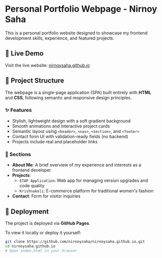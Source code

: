 # Personal Portfolio Webpage - Nirnoy Saha

This is a personal portfolio website designed to showcase my frontend development skills, experience, and featured projects.

## 🔗 Live Demo

Visit the live website: [nirnoysaha.github.io](https://nirnoy1.github.io/nirnoysaha.github.io/)

## 📁 Project Structure

The webpage is a single-page application (SPA) built entirely with **HTML** and **CSS**, following semantic and responsive design principles.

### ✨ Features

- Stylish, lightweight design with a soft gradient background
- Smooth animations and interactive project cards
- Semantic layout using `<header>`, `<nav>`, `<section>`, and `<footer>`
- Contact form UI with validation-ready fields (no backend)
- Projects include real and placeholder links

### 🧠 Sections

- **About Me**: A brief overview of my experience and interests as a frontend developer
- **Projects**:
  - `ETAP Application`: Web app for managing version upgrades and code quality
  - `Krishnakoli`: E-commerce platform for traditional women's fashion
- **Contact**: Form for visitor inquiries

## 🚀 Deployment

The project is deployed via **GitHub Pages**.

To view it locally or deploy it yourself:

```bash
git clone https://github.com/nirnoysaha/nirnoysaha.github.io.git
cd nirnoysaha.github.io
# Open index.html in your browser

